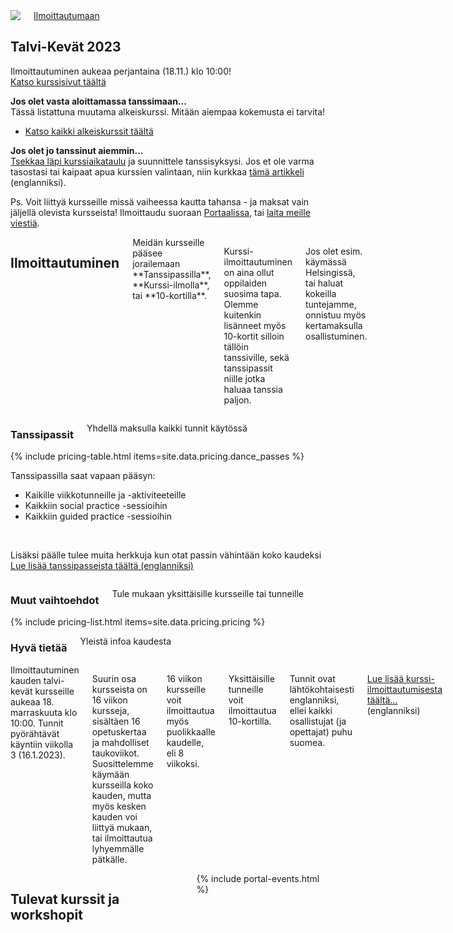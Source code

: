 <section class="row align-items-end">
  <div class="large-6 medium-10 medium-centered columns aside pr20">
    <div class="shadow-pop">
      <a href="/courses">
        <img src="{{ site.urlimg }}/medium/lukkari-winter-spring-2023.png" />
      </a>
    </div>
    <div class="button-group t30">
      <a href="/courses" class="button expand">Ilmoittautumaan</a>
    </div>
  </div>

<div class="large-6 medium-8 medium-centered columns end">
<article markdown="1">

## **Talvi-Kevät** 2023

Ilmoittautuminen aukeaa perjantaina (18.11.) klo 10:00!  
[Katso kurssisivut täältä](/courses)

**Jos olet vasta aloittamassa tanssimaan...**  
Tässä listattuna muutama alkeiskurssi. Mitään aiempaa kokemusta ei tarvita!

- [Katso kaikki alkeiskurssit täältä](/courses-for-beginners)

**Jos olet jo tanssinut aiemmin...**  
<a href="{{ site.baseurl }}/courses" class="">Tsekkaa läpi kurssiaikataulu</a> ja suunnittele tanssisyksysi. Jos et ole varma tasostasi tai kaipaat apua kurssien valintaan, niin kurkkaa <a href="https://blackpepperswing.freshdesk.com/en/support/solutions/articles/42000082224-which-courses-should-i-pick-" target="_blank">tämä artikkeli</a> (englanniksi).

Ps. Voit liittyä kursseille missä vaiheessa kautta tahansa - ja maksat vain jäljellä olevista kursseista! Ilmoittaudu suoraan [Portaalissa](/portal), tai [laita meille viestiä](/contact).

</article>
</div>
</section>

<section class="row">
  <div class="medium-12 columns">
    <h2 class="text-center">Ilmoittautuminen</h2>
    <div class="medium-8 medium-centered small-12 columns" markdown="1">
Meidän kursseille pääsee jorailemaan **Tanssipassilla**, **Kurssi-ilmolla**, tai **10-kortilla**.

Kurssi-ilmoittautuminen on aina ollut oppilaiden suosima tapa. Olemme kuitenkin lisänneet myös 10-kortit silloin tällöin tanssiville, sekä tanssipassit niille jotka haluaa tanssia paljon.

Jos olet esim. käymässä Helsingissä, tai haluat kokeilla tuntejamme, onnistuu myös kertamaksulla osallistuminen.
</div>
  </div>
</section>


<section id="class-pass">
  <div class="row">
    <div class="medium-8 medium-centered small-12 columns text-center">
      <h3>Tanssipassit</h3>
      <p>Yhdellä maksulla kaikki tunnit käytössä</p>
    </div>
  </div>
  {% include pricing-table.html items=site.data.pricing.dance_passes %}

  <section class="text-center">
    <p>Tanssipassilla saat vapaan pääsyn:</p>
    <ul class="list-checkmarks list-center list-fit-content">
      <li>Kaikille viikkotunneille ja -aktiviteeteille</li>
      <li>Kaikkiin social practice -sessioihin</li>
      <li>Kaikkiin guided practice -sessioihin</li>
    </ul>
    <br />
    <p>
      Lisäksi päälle tulee muita herkkuja kun otat passin vähintään koko kaudeksi<br />
      <a href="/dance-passes">Lue lisää tanssipasseista täältä (englanniksi)</a>
    </p>
  </section>
</section>


<section class="row">
  <div class="row medium-8 medium-centered small-12 columns text-center">
    <h3>Muut vaihtoehdot</h3>
    <p>Tule mukaan yksittäisille kursseille tai tunneille</p>
  </div>
  <div class="medium-8 medium-centered small-12 columns">
    {% include pricing-list.html items=site.data.pricing.pricing %}
  </div>
</section>

<section class="row">
  <div class="row medium-8 medium-centered small-12 columns text-center">
    <h3>Hyvä tietää</h3>
    <p>Yleistä infoa kaudesta</p>
  </div>
  <div class="medium-8 medium-centered small-12 columns" markdown="1">
Ilmoittautuminen kauden talvi-kevät kursseille aukeaa 18. marraskuuta klo 10:00.  
Tunnit pyörähtävät käyntiin viikolla 3 (16.1.2023).

Suurin osa kursseista on 16 viikon kursseja, sisältäen 16 opetuskertaa ja mahdolliset taukoviikot. Suosittelemme käymään kursseilla koko kauden, mutta myös kesken kauden voi liittyä mukaan, tai ilmoittautua lyhyemmälle pätkälle.

16 viikon kursseille voit ilmoittautua myös puolikkaalle kaudelle, eli 8 viikoksi.

Yksittäisille tunneille voit ilmoittautua 10-kortilla.

Tunnit ovat lähtökohtaisesti englanniksi, ellei kaikki osallistujat (ja opettajat) puhu suomea.

[Lue lisää kurssi-ilmoittautumisesta täältä...](https://blackpepperswing.freshdesk.com/support/solutions/articles/42000096170-course-registration) (englanniksi)
</div>
</section>


<section class="row">
  <div class="medium-12 columns">
    <h2 class="text-center">Tulevat kurssit ja workshopit</h2>
    {% include portal-events.html %}
  </div>
</section>
